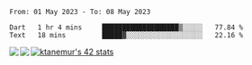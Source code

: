 <!--START_SECTION:waka-->

```text
From: 01 May 2023 - To: 08 May 2023

Dart   1 hr 4 mins     ███████████████████▒░░░░░   77.84 %
Text   18 mins         █████▓░░░░░░░░░░░░░░░░░░░   22.16 %
```

<!--END_SECTION:waka-->
<a href="https://github.com/anuraghazra/github-readme-stats">
  <img align="left" src="https://github-readme-stats.vercel.app/api?username=Tanesan&count_private=true&show_icons=true" />
<img align="left" src="https://github-readme-stats.vercel.app/api/top-langs/?username=Tanesan" />
</a>

[![ktanemur's 42 stats](https://badge42.vercel.app/api/v2/cl1wslf6s002109l771rng2w8/stats?cursusId=21&coalitionId=62)](https://github.com/JaeSeoKim/badge42)
